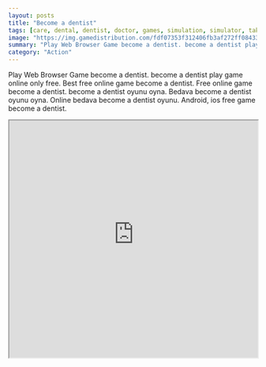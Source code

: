 ```yaml
---
layout: posts
title: "Become a dentist"
tags: [care, dental, dentist, doctor, games, simulation, simulator, taking, free, online, games, oyna, game, free, games, play, play, games]
image: "https://img.gamedistribution.com/fdf07353f312406fb3af272ff0843333-1280x550.jpeg"
summary: "Play Web Browser Game become a dentist. become a dentist play game online only free. Best free online game become a dentist. Free online game become a dentist. become a dentist oyunu oyna. Bedava become a dentist oyunu oyna. Online bedava become a dentist oyunu. Android, ios free game become a dentist."
category: "Action"
---
```


Play Web Browser Game become a dentist. become a dentist play game online only free. Best free online game become a dentist. Free online game become a dentist. become a dentist oyunu oyna. Bedava become a dentist oyunu oyna. Online bedava become a dentist oyunu. Android, ios free game become a dentist.

<iframe width="100%" height="480px;" src="https://html5.gamedistribution.com/fdf07353f312406fb3af272ff0843333/"></iframe>